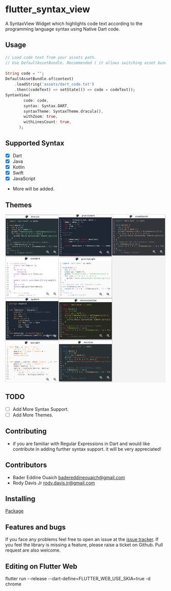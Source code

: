 # flutter_syntax_view

A SyntaxView Widget which highlights code text according to the programming language syntax using Native Dart code.

## Usage

```dart
// Load code text from your assets path.
// Use DefaultAssetBundle. Recommended ( it allows switching asset bundles at runtime ).

String code = "";
DefaultAssetBundle.of(context)
    .loadString('assets/dart_code.txt')
    .then((codeText) => setState(() => code = codeText));
SyntaxView(
        code: code,
        syntax: Syntax.DART,
        syntaxTheme: SyntaxTheme.dracula(),
        withZoom: true,
        withLinesCount: true,
      );
```

## Supported Syntax

- [x] Dart
- [x] Java
- [x] Kotlin
- [x] Swift
- [x] JavaScript
- More will be added.

## Themes

<p align="center">
  <img src="https://raw.githubusercontent.com/BaderEddineOuaich/flutter_syntax_view/master/SyntaxThemes.png" title="ScreenShots">
</p>

## TODO

- [ ] Add More Syntax Support.
- [ ] Add More Themes.

## Contributing

- if you are familiar with Regular Expressions in Dart and would like contribute in adding further syntax support. it will be very appreciated!

## Contributors

- Bader Eddine Ouaich <badereddineouaich@gmail.com>
- Rody Davis Jr <rody.davis.jr@gmail.com>

## Installing

[Package](https://pub.dartlang.org/packages/flutter_syntax_view)

## Features and bugs

If you face any problems feel free to open an issue at the [issue tracker][tracker]. If you feel the library is missing a feature, please raise a ticket on Github. Pull request are also welcome.

[tracker]: https://github.com/BaderEddineOuaich/flutter_syntax_view/issues

## Editing on Flutter Web

flutter run --release --dart-define=FLUTTER_WEB_USE_SKIA=true -d chrome